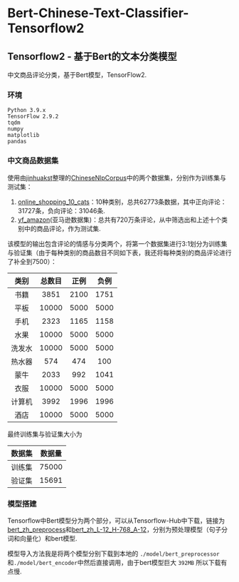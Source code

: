 # Bert-Chinese-Text-Classifier-Tensorflow2
## Tensorflow2 - 基于Bert的文本分类模型

中文商品评论分类，基于Bert模型，TensorFlow2.

### 环境

```
Python 3.9.x
TensorFlow 2.9.2
tqdm
numpy
matplotlib
pandas
```

### 中文商品数据集

使用由[jinhuakst](https://github.com/SophonPlus/ChineseNlpCorpus/commits?author=jinhuakst)整理的[ChineseNlpCorpus](https://github.com/SophonPlus/ChineseNlpCorpus)中的两个数据集，分别作为训练集与测试集：

1. [online_shopping_10_cats](https://github.com/SophonPlus/ChineseNlpCorpus/blob/master/datasets/online_shopping_10_cats/intro.ipynb)：10种类别，总共62773条数据，其中正向评论：31727条，负向评论：31046条.
2. [yf_amazon](https://github.com/SophonPlus/ChineseNlpCorpus/blob/master/datasets/yf_amazon/intro.ipynb)(亚马逊数据集)：总共有720万条评论，从中筛选出和上述十个类别中的商品评论，作为测试集.

该模型的输出包含评论的情感与分类两个，将第一个数据集进行3:1划分为训练集与验证集（由于每种类别的商品数目不同如下表，我还将每种类别的商品评论进行了补全到7500）：

|  类别  | 总数目 | 正例 | 负例 |
| :----: | :----: | :--: | :--: |
|  书籍  |  3851  | 2100 | 1751 |
|  平板  | 10000  | 5000 | 5000 |
|  手机  |  2323  | 1165 | 1158 |
|  水果  | 10000  | 5000 | 5000 |
| 洗发水 | 10000  | 5000 | 5000 |
| 热水器 |  574   | 474  | 100  |
|  蒙牛  |  2033  | 992  | 1041 |
|  衣服  | 10000  | 5000 | 5000 |
| 计算机 |  3992  | 1996 | 1996 |
|  酒店  | 10000  | 5000 | 5000 |

最终训练集与验证集大小为

| 数据集 | 数据量 |
| :----: | :----: |
| 训练集 | 75000  |
| 验证集 | 15691  |

### 模型搭建

Tensorflow中Bert模型分为两个部分，可以从Tensorflow-Hub中下载，链接为[bert_zh_preprocess](https://tfhub.dev/tensorflow/bert_zh_preprocess/3)和[bert_zh_L-12_H-768_A-12](https://tfhub.dev/tensorflow/bert_zh_L-12_H-768_A-12/4)，分别为预处理模型（句子分词和向量化）和bert模型.

模型导入方法我是将两个模型分别下载到本地的 `./model/bert_preprocessor `和`./model/bert_encoder`中然后直接调用，由于bert模型巨大 `392MB` 所以下载有点慢.



